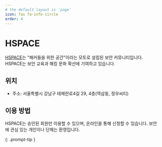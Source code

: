 ```yaml
---
# the default layout is 'page'
icon: fas fa-info-circle
order: 4
---
```


<!-- > Add Markdown syntax content to file `_tabs/about.md`{: .filepath } and it will show up on this page.
{: .prompt-tip } -->


# HSPACE

[HSPACE](https://hspace.io/)는 "해커들을 위한 공간"이라는 모토로 설립된 보안 커뮤니티입니다. HSPACE는 보안 교육과 해킹 문화 확산에 기여하고 있습니다.

## 위치
- 주소: 서울특별시 강남구 테헤란로4길 29, 4층(역삼동, 정우씨티)

## 이용 방법
HSPACE는 승인된 회원만 이용할 수 있으며, 온라인을 통해 신청할 수 있습니다. 보안에 관심 있는 개인이나 단체는 환영입니다.

{: .prompt-tip }
